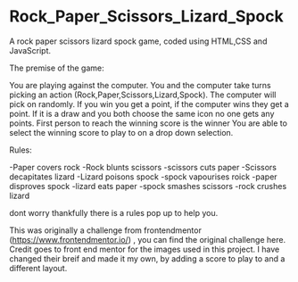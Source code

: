 # Rock_Paper_Scissors_Lizard_Spock
A rock paper scissors lizard spock game, coded using HTML,CSS and JavaScript.

The premise of the game:

You are playing against the computer.
You and the computer take turns picking an action (Rock,Paper,Scissors,Lizard,Spock). The computer will pick on randomly.
If you win you get a point, if the computer wins they get a point. If it is a draw and you both choose the same icon no one gets any points.
First person to reach the winning score is the winner
You are able to select the winning score to play to on a drop down selection.

Rules:

-Paper covers rock
-Rock blunts scissors
-scissors cuts paper
-Scissors decapitates lizard
-Lizard poisons spock
-spock vapourises roick
-paper disproves spock
-lizard eats paper
-spock smashes scissors
-rock crushes lizard

dont worry thankfully there is a rules pop up to help you.



This was originally a challenge from frontendmentor (https://www.frontendmentor.io/) , you can find the original challenge here. Credit goes to front end mentor for the images used in this project.  I have changed their breif and made it my own, by adding a score to play to and a different layout.
